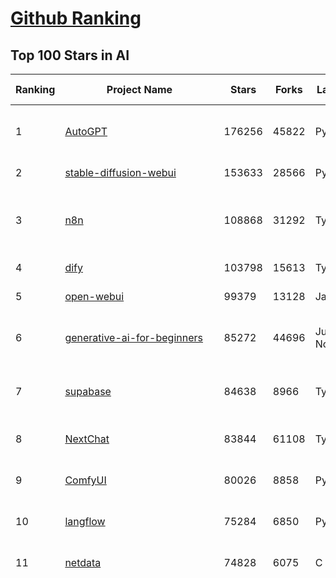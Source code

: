 [Github Ranking](../README.md)
==========

## Top 100 Stars in AI

| Ranking | Project Name | Stars | Forks | Language | Open Issues | Description | Last Commit |
| ------- | ------------ | ----- | ----- | -------- | ----------- | ----------- | ----------- |
| 1 | [AutoGPT](https://github.com/Significant-Gravitas/AutoGPT) | 176256 | 45822 | Python | 142 | AutoGPT is the vision of accessible AI for everyone, to use and to build on. Our mission is to provide the tools, so that you can focus on what matters. | 2025-06-18T23:24:39Z |
| 2 | [stable-diffusion-webui](https://github.com/AUTOMATIC1111/stable-diffusion-webui) | 153633 | 28566 | Python | 2346 | Stable Diffusion web UI | 2025-05-03T06:17:03Z |
| 3 | [n8n](https://github.com/n8n-io/n8n) | 108868 | 31292 | TypeScript | 601 | Fair-code workflow automation platform with native AI capabilities. Combine visual building with custom code, self-host or cloud, 400+ integrations. | 2025-06-18T21:39:57Z |
| 4 | [dify](https://github.com/langgenius/dify) | 103798 | 15613 | TypeScript | 662 | Production-ready platform for agentic workflow development. | 2025-06-19T03:53:29Z |
| 5 | [open-webui](https://github.com/open-webui/open-webui) | 99379 | 13128 | JavaScript | 153 | User-friendly AI Interface (Supports Ollama, OpenAI API, ...) | 2025-06-18T12:57:27Z |
| 6 | [generative-ai-for-beginners](https://github.com/microsoft/generative-ai-for-beginners) | 85272 | 44696 | Jupyter Notebook | 6 | 21 Lessons, Get Started Building with Generative AI  🔗 https://microsoft.github.io/generative-ai-for-beginners/ | 2025-06-16T03:31:07Z |
| 7 | [supabase](https://github.com/supabase/supabase) | 84638 | 8966 | TypeScript | 271 | The Postgres development platform. Supabase gives you a dedicated Postgres database to build your web, mobile, and AI applications. | 2025-06-19T03:47:01Z |
| 8 | [NextChat](https://github.com/ChatGPTNextWeb/NextChat) | 83844 | 61108 | TypeScript | 636 | ✨ Light and Fast AI Assistant. Support: Web \| iOS \| MacOS \| Android \|  Linux \| Windows | 2025-06-16T11:22:39Z |
| 9 | [ComfyUI](https://github.com/comfyanonymous/ComfyUI) | 80026 | 8858 | Python | 2339 | The most powerful and modular diffusion model GUI, api and backend with a graph/nodes interface. | 2025-06-18T19:12:29Z |
| 10 | [langflow](https://github.com/langflow-ai/langflow) | 75284 | 6850 | Python | 419 | Langflow is a powerful tool for building and deploying AI-powered agents and workflows. | 2025-06-19T01:27:47Z |
| 11 | [netdata](https://github.com/netdata/netdata) | 74828 | 6075 | C | 163 | The fastest path to AI-powered full stack observability, even for lean teams. | 2025-06-19T02:22:21Z |
| 12 | [funNLP](https://github.com/fighting41love/funNLP) | 74186 | 14880 | Python | 33 | 中英文敏感词、语言检测、中外手机/电话归属地/运营商查询、名字推断性别、手机号抽取、身份证抽取、邮箱抽取、中日文人名库、中文缩写库、拆字词典、词汇情感值、停用词、反动词表、暴恐词表、繁简体转换、英文模拟中文发音、汪峰歌词生成器、职业名称词库、同义词库、反义词库、否定词库、汽车品牌词库、汽车零件词库、连续英文切割、各种中文词向量、公司名字大全、古诗词库、IT词库、财经词库、成语词库、地名词库、历史名人词库、诗词词库、医学词库、饮食词库、法律词库、汽车词库、动物词库、中文聊天语料、中文谣言数据、百度中文问答数据集、句子相似度匹配算法集合、bert资源、文本生成&摘要相关工具、cocoNLP信息抽取工具、国内电话号码正则匹配、清华大学XLORE:中英文跨语言百科知识图谱、清华大学人工智能技术系列报告、自然语言生成、NLU太难了系列、自动对联数据及机器人、用户名黑名单列表、罪名法务名词及分类模型、微信公众号语料、cs224n深度学习自然语言处理课程、中文手写汉字识别、中文自然语言处理 语料/数据集、变量命名神器、分词语料库+代码、任务型对话英文数据集、ASR 语音数据集 + 基于深度学习的中文语音识别系统、笑声检测器、Microsoft多语言数字/单位/如日期时间识别包、中华新华字典数据库及api(包括常用歇后语、成语、词语和汉字)、文档图谱自动生成、SpaCy 中文模型、Common Voice语音识别数据集新版、神经网络关系抽取、基于bert的命名实体识别、关键词(Keyphrase)抽取包pke、基于医疗领域知识图谱的问答系统、基于依存句法与语义角色标注的事件三元组抽取、依存句法分析4万句高质量标注数据、cnocr：用来做中文OCR的Python3包、中文人物关系知识图谱项目、中文nlp竞赛项目及代码汇总、中文字符数据、speech-aligner: 从“人声语音”及其“语言文本”产生音素级别时间对齐标注的工具、AmpliGraph: 知识图谱表示学习(Python)库：知识图谱概念链接预测、Scattertext 文本可视化(python)、语言/知识表示工具：BERT & ERNIE、中文对比英文自然语言处理NLP的区别综述、Synonyms中文近义词工具包、HarvestText领域自适应文本挖掘工具（新词发现-情感分析-实体链接等）、word2word：(Python)方便易用的多语言词-词对集：62种语言/3,564个多语言对、语音识别语料生成工具：从具有音频/字幕的在线视频创建自动语音识别(ASR)语料库、构建医疗实体识别的模型（包含词典和语料标注）、单文档非监督的关键词抽取、Kashgari中使用gpt-2语言模型、开源的金融投资数据提取工具、文本自动摘要库TextTeaser: 仅支持英文、人民日报语料处理工具集、一些关于自然语言的基本模型、基于14W歌曲知识库的问答尝试--功能包括歌词接龙and已知歌词找歌曲以及歌曲歌手歌词三角关系的问答、基于Siamese bilstm模型的相似句子判定模型并提供训练数据集和测试数据集、用Transformer编解码模型实现的根据Hacker News文章标题自动生成评论、用BERT进行序列标记和文本分类的模板代码、LitBank：NLP数据集——支持自然语言处理和计算人文学科任务的100部带标记英文小说语料、百度开源的基准信息抽取系统、虚假新闻数据集、Facebook: LAMA语言模型分析，提供Transformer-XL/BERT/ELMo/GPT预训练语言模型的统一访问接口、CommonsenseQA：面向常识的英文QA挑战、中文知识图谱资料、数据及工具、各大公司内部里大牛分享的技术文档 PDF 或者 PPT、自然语言生成SQL语句（英文）、中文NLP数据增强（EDA）工具、英文NLP数据增强工具 、基于医药知识图谱的智能问答系统、京东商品知识图谱、基于mongodb存储的军事领域知识图谱问答项目、基于远监督的中文关系抽取、语音情感分析、中文ULMFiT-情感分析-文本分类-语料及模型、一个拍照做题程序、世界各国大规模人名库、一个利用有趣中文语料库 qingyun 训练出来的中文聊天机器人、中文聊天机器人seqGAN、省市区镇行政区划数据带拼音标注、教育行业新闻语料库包含自动文摘功能、开放了对话机器人-知识图谱-语义理解-自然语言处理工具及数据、中文知识图谱：基于百度百科中文页面-抽取三元组信息-构建中文知识图谱、masr: 中文语音识别-提供预训练模型-高识别率、Python音频数据增广库、中文全词覆盖BERT及两份阅读理解数据、ConvLab：开源多域端到端对话系统平台、中文自然语言处理数据集、基于最新版本rasa搭建的对话系统、基于TensorFlow和BERT的管道式实体及关系抽取、一个小型的证券知识图谱/知识库、复盘所有NLP比赛的TOP方案、OpenCLaP：多领域开源中文预训练语言模型仓库、UER：基于不同语料+编码器+目标任务的中文预训练模型仓库、中文自然语言处理向量合集、基于金融-司法领域(兼有闲聊性质)的聊天机器人、g2pC：基于上下文的汉语读音自动标记模块、Zincbase 知识图谱构建工具包、诗歌质量评价/细粒度情感诗歌语料库、快速转化「中文数字」和「阿拉伯数字」、百度知道问答语料库、基于知识图谱的问答系统、jieba_fast 加速版的jieba、正则表达式教程、中文阅读理解数据集、基于BERT等最新语言模型的抽取式摘要提取、Python利用深度学习进行文本摘要的综合指南、知识图谱深度学习相关资料整理、维基大规模平行文本语料、StanfordNLP 0.2.0：纯Python版自然语言处理包、NeuralNLP-NeuralClassifier：腾讯开源深度学习文本分类工具、端到端的封闭域对话系统、中文命名实体识别：NeuroNER vs. BertNER、新闻事件线索抽取、2019年百度的三元组抽取比赛：“科学空间队”源码、基于依存句法的开放域文本知识三元组抽取和知识库构建、中文的GPT2训练代码、ML-NLP - 机器学习(Machine Learning)NLP面试中常考到的知识点和代码实现、nlp4han:中文自然语言处理工具集(断句/分词/词性标注/组块/句法分析/语义分析/NER/N元语法/HMM/代词消解/情感分析/拼写检查、XLM：Facebook的跨语言预训练语言模型、用基于BERT的微调和特征提取方法来进行知识图谱百度百科人物词条属性抽取、中文自然语言处理相关的开放任务-数据集-当前最佳结果、CoupletAI - 基于CNN+Bi-LSTM+Attention 的自动对对联系统、抽象知识图谱、MiningZhiDaoQACorpus - 580万百度知道问答数据挖掘项目、brat rapid annotation tool: 序列标注工具、大规模中文知识图谱数据：1.4亿实体、数据增强在机器翻译及其他nlp任务中的应用及效果、allennlp阅读理解:支持多种数据和模型、PDF表格数据提取工具 、 Graphbrain：AI开源软件库和科研工具，目的是促进自动意义提取和文本理解以及知识的探索和推断、简历自动筛选系统、基于命名实体识别的简历自动摘要、中文语言理解测评基准，包括代表性的数据集&基准模型&语料库&排行榜、树洞 OCR 文字识别 、从包含表格的扫描图片中识别表格和文字、语声迁移、Python口语自然语言处理工具集(英文)、 similarity：相似度计算工具包，java编写、海量中文预训练ALBERT模型 、Transformers 2.0 、基于大规模音频数据集Audioset的音频增强 、Poplar：网页版自然语言标注工具、图片文字去除，可用于漫画翻译 、186种语言的数字叫法库、Amazon发布基于知识的人-人开放领域对话数据集 、中文文本纠错模块代码、繁简体转换 、 Python实现的多种文本可读性评价指标、类似于人名/地名/组织机构名的命名体识别数据集 、东南大学《知识图谱》研究生课程(资料)、. 英文拼写检查库 、 wwsearch是企业微信后台自研的全文检索引擎、CHAMELEON：深度学习新闻推荐系统元架构 、 8篇论文梳理BERT相关模型进展与反思、DocSearch：免费文档搜索引擎、 LIDA：轻量交互式对话标注工具 、aili - the fastest in-memory index in the East 东半球最快并发索引 、知识图谱车音工作项目、自然语言生成资源大全 、中日韩分词库mecab的Python接口库、中文文本摘要/关键词提取、汉字字符特征提取器 (featurizer)，提取汉字的特征（发音特征、字形特征）用做深度学习的特征、中文生成任务基准测评 、中文缩写数据集、中文任务基准测评 - 代表性的数据集-基准(预训练)模型-语料库-baseline-工具包-排行榜、PySS3：面向可解释AI的SS3文本分类器机器可视化工具 、中文NLP数据集列表、COPE - 格律诗编辑程序、doccano：基于网页的开源协同多语言文本标注工具 、PreNLP：自然语言预处理库、简单的简历解析器，用来从简历中提取关键信息、用于中文闲聊的GPT2模型：GPT2-chitchat、基于检索聊天机器人多轮响应选择相关资源列表(Leaderboards、Datasets、Papers)、(Colab)抽象文本摘要实现集锦(教程 、词语拼音数据、高效模糊搜索工具、NLP数据增广资源集、微软对话机器人框架 、 GitHub Typo Corpus：大规模GitHub多语言拼写错误/语法错误数据集、TextCluster：短文本聚类预处理模块 Short text cluster、面向语音识别的中文文本规范化、BLINK：最先进的实体链接库、BertPunc：基于BERT的最先进标点修复模型、Tokenizer：快速、可定制的文本词条化库、中文语言理解测评基准，包括代表性的数据集、基准(预训练)模型、语料库、排行榜、spaCy 医学文本挖掘与信息提取 、 NLP任务示例项目代码集、 python拼写检查库、chatbot-list - 行业内关于智能客服、聊天机器人的应用和架构、算法分享和介绍、语音质量评价指标(MOSNet, BSSEval, STOI, PESQ, SRMR)、 用138GB语料训练的法文RoBERTa预训练语言模型 、BERT-NER-Pytorch：三种不同模式的BERT中文NER实验、无道词典 - 有道词典的命令行版本，支持英汉互查和在线查询、2019年NLP亮点回顾、 Chinese medical dialogue data 中文医疗对话数据集 、最好的汉字数字(中文数字)-阿拉伯数字转换工具、 基于百科知识库的中文词语多词义/义项获取与特定句子词语语义消歧、awesome-nlp-sentiment-analysis - 情感分析、情绪原因识别、评价对象和评价词抽取、LineFlow：面向所有深度学习框架的NLP数据高效加载器、中文医学NLP公开资源整理 、MedQuAD：(英文)医学问答数据集、将自然语言数字串解析转换为整数和浮点数、Transfer Learning in Natural Language Processing (NLP) 、面向语音识别的中文/英文发音辞典、Tokenizers：注重性能与多功能性的最先进分词器、CLUENER 细粒度命名实体识别 Fine Grained Named Entity Recognition、 基于BERT的中文命名实体识别、中文谣言数据库、NLP数据集/基准任务大列表、nlp相关的一些论文及代码, 包括主题模型、词向量(Word Embedding)、命名实体识别(NER)、文本分类(Text Classificatin)、文本生成(Text Generation)、文本相似性(Text Similarity)计算等，涉及到各种与nlp相关的算法，基于keras和tensorflow 、Python文本挖掘/NLP实战示例、 Blackstone：面向非结构化法律文本的spaCy pipeline和NLP模型通过同义词替换实现文本“变脸” 、中文 预训练 ELECTREA 模型: 基于对抗学习 pretrain Chinese Model 、albert-chinese-ner - 用预训练语言模型ALBERT做中文NER 、基于GPT2的特定主题文本生成/文本增广、开源预训练语言模型合集、多语言句向量包、编码、标记和实现：一种可控高效的文本生成方法、 英文脏话大列表 、attnvis：GPT2、BERT等transformer语言模型注意力交互可视化、CoVoST：Facebook发布的多语种语音-文本翻译语料库，包括11种语言(法语、德语、荷兰语、俄语、西班牙语、意大利语、土耳其语、波斯语、瑞典语、蒙古语和中文)的语音、文字转录及英文译文、Jiagu自然语言处理工具 - 以BiLSTM等模型为基础，提供知识图谱关系抽取 中文分词 词性标注 命名实体识别 情感分析 新词发现 关键词 文本摘要 文本聚类等功能、用unet实现对文档表格的自动检测，表格重建、NLP事件提取文献资源列表 、 金融领域自然语言处理研究资源大列表、CLUEDatasetSearch - 中英文NLP数据集：搜索所有中文NLP数据集，附常用英文NLP数据集 、medical_NER - 中文医学知识图谱命名实体识别 、(哈佛)讲因果推理的免费书、知识图谱相关学习资料/数据集/工具资源大列表、Forte：灵活强大的自然语言处理pipeline工具集 、Python字符串相似性算法库、PyLaia：面向手写文档分析的深度学习工具包、TextFooler：针对文本分类/推理的对抗文本生成模块、Haystack：灵活、强大的可扩展问答(QA)框架、中文关键短语抽取工具 | 2024-05-10T07:38:24Z |
| 13 | [Deep-Live-Cam](https://github.com/hacksider/Deep-Live-Cam) | 71117 | 10153 | Python | 92 | real time face swap and one-click video deepfake with only a single image | 2025-06-17T13:12:37Z |
| 14 | [AppFlowy](https://github.com/AppFlowy-IO/AppFlowy) | 63946 | 4359 | Dart | 947 | Bring projects, wikis, and teams together with AI. AppFlowy is the AI collaborative workspace where you achieve more without losing control of your data. The leading open source Notion alternative. | 2025-06-17T05:39:19Z |
| 15 | [browser-use](https://github.com/browser-use/browser-use) | 63490 | 7195 | Python | 431 | 🌐 Make websites accessible for AI agents. Automate tasks online with ease. | 2025-06-18T21:58:15Z |
| 16 | [lobe-chat](https://github.com/lobehub/lobe-chat) | 62603 | 13019 | TypeScript | 778 | 🤯 Lobe Chat - an open-source, modern design AI chat framework. Supports multiple AI providers (OpenAI / Claude 4 / Gemini / DeepSeek / Ollama / Qwen), Knowledge Base (file upload / knowledge management / RAG ), Multi-Modal (Plugins / Artifacts / MCP) and thinking. One-click FREE deployment of your private ChatGPT/ Claude / DeepSeek application. | 2025-06-19T03:28:59Z |
| 17 | [system-prompts-and-models-of-ai-tools](https://github.com/x1xhlol/system-prompts-and-models-of-ai-tools) | 58540 | 17713 | None | 19 | FULL v0, Cursor, Manus, Same.dev, Lovable, Devin, Replit Agent, Windsurf Agent, VSCode Agent, Dia Browser & Trae AI (And other Open Sourced) System Prompts, Tools & AI Models. | 2025-06-18T05:23:36Z |
| 18 | [ragflow](https://github.com/infiniflow/ragflow) | 56859 | 5581 | Python | 2248 | RAGFlow is an open-source RAG (Retrieval-Augmented Generation) engine based on deep document understanding. | 2025-06-19T03:12:53Z |
| 19 | [MetaGPT](https://github.com/FoundationAgents/MetaGPT) | 56507 | 6777 | Python | 26 | 🌟 The Multi-Agent Framework: First AI Software Company, Towards Natural Language Programming | 2025-06-13T14:15:25Z |
| 20 | [awesome-mcp-servers](https://github.com/punkpeye/awesome-mcp-servers) | 55747 | 4237 | None | 25 | A collection of MCP servers. | 2025-06-19T03:53:19Z |
| 21 | [gpt-engineer](https://github.com/AntonOsika/gpt-engineer) | 54340 | 7170 | Python | 24 | CLI platform to experiment with codegen. Precursor to: https://lovable.dev | 2025-05-14T10:15:10Z |
| 22 | [ChatGPT](https://github.com/lencx/ChatGPT) | 53848 | 6123 | Rust | 807 | 🔮 ChatGPT Desktop Application (Mac, Windows and Linux) | 2024-08-29T17:58:11Z |
| 23 | [LLaMA-Factory](https://github.com/hiyouga/LLaMA-Factory) | 52549 | 6420 | Python | 487 | Unified Efficient Fine-Tuning of 100+ LLMs & VLMs (ACL 2024) | 2025-06-18T08:51:23Z |
| 24 | [meilisearch](https://github.com/meilisearch/meilisearch) | 51925 | 2078 | Rust | 195 | A lightning-fast search engine API bringing AI-powered hybrid search to your sites and applications. | 2025-06-18T10:18:51Z |
| 25 | [LLMs-from-scratch](https://github.com/rasbt/LLMs-from-scratch) | 51357 | 7485 | Jupyter Notebook | 7 | Implement a ChatGPT-like LLM in PyTorch from scratch, step by step | 2025-06-17T18:09:53Z |
| 26 | [autogen](https://github.com/microsoft/autogen) | 46159 | 7004 | Python | 387 | A programming framework for agentic AI 🤖 PyPi: autogen-agentchat Discord: https://aka.ms/autogen-discord Office Hour: https://aka.ms/autogen-officehour | 2025-06-19T03:50:02Z |
| 27 | [crawl4ai](https://github.com/unclecode/crawl4ai) | 45865 | 4364 | Python | 154 | 🚀🤖 Crawl4AI: Open-source LLM Friendly Web Crawler & Scraper. Don't be shy, join here: https://discord.gg/jP8KfhDhyN | 2025-06-18T17:05:57Z |
| 28 | [anything-llm](https://github.com/Mintplex-Labs/anything-llm) | 45457 | 4527 | JavaScript | 262 | The all-in-one Desktop & Docker AI application with built-in RAG, AI agents, No-code agent builder, MCP compatibility,  and more. | 2025-06-18T21:30:35Z |
| 29 | [awesome-llm-apps](https://github.com/Shubhamsaboo/awesome-llm-apps) | 44245 | 4975 | Python | 3 | Collection of awesome LLM apps with AI Agents and RAG using OpenAI, Anthropic, Gemini and opensource models. | 2025-06-18T16:00:02Z |
| 30 | [JeecgBoot](https://github.com/jeecgboot/JeecgBoot) | 43048 | 15394 | Java | 38 | 🔥集成完善AIGC应用的低代码平台，旨在帮助企业快速实现低代码开发和构建、部署个性化的 AI 应用。 前后端分离 SpringBoot，SpringCloud，Ant Design&Vue3，Mybatis，Shiro！强大的代码生成器让前后端代码一键生成，无需写任何代码! 成套AI大模型功能: AI模型管理、AI应用、知识库、AI流程编排、AI对话助手等； | 2025-06-13T07:56:40Z |
| 31 | [OpenBB](https://github.com/OpenBB-finance/OpenBB) | 42033 | 3783 | Python | 42 | Investment Research for Everyone, Everywhere. | 2025-06-15T05:50:42Z |
| 32 | [ClickHouse](https://github.com/ClickHouse/ClickHouse) | 41256 | 7396 | C++ | 4130 | ClickHouse® is a real-time analytics database management system | 2025-06-19T02:38:15Z |
| 33 | [kong](https://github.com/Kong/kong) | 41079 | 4941 | Lua | 68 | 🦍 The Cloud-Native API Gateway and AI Gateway. | 2025-06-19T02:51:32Z |
| 34 | [ailearning](https://github.com/apachecn/ailearning) | 41013 | 11568 | Python | 2 | AiLearning：数据分析+机器学习实战+线性代数+PyTorch+NLTK+TF2 | 2024-11-12T16:21:55Z |
| 35 | [ColossalAI](https://github.com/hpcaitech/ColossalAI) | 40975 | 4522 | Python | 428 | Making large AI models cheaper, faster and more accessible | 2025-06-19T01:38:17Z |
| 36 | [airflow](https://github.com/apache/airflow) | 40612 | 15175 | Python | 1155 | Apache Airflow - A platform to programmatically author, schedule, and monitor workflows | 2025-06-19T03:00:30Z |
| 37 | [Flowise](https://github.com/FlowiseAI/Flowise) | 40286 | 20666 | TypeScript | 530 | Build AI Agents, Visually | 2025-06-18T11:08:41Z |
| 38 | [firecrawl](https://github.com/mendableai/firecrawl) | 40204 | 3754 | TypeScript | 181 | 🔥 Turn entire websites into LLM-ready markdown or structured data. Scrape, crawl and extract with a single API. | 2025-06-18T20:45:08Z |
| 39 | [GitHubDaily](https://github.com/GitHubDaily/GitHubDaily) | 38521 | 4023 | None | 367 | 坚持分享 GitHub 上高质量、有趣实用的开源技术教程、开发者工具、编程网站、技术资讯。A list cool, interesting projects of GitHub. | 2025-03-20T08:54:47Z |
| 40 | [AI-For-Beginners](https://github.com/microsoft/AI-For-Beginners) | 38039 | 7133 | Jupyter Notebook | 24 | 12 Weeks, 24 Lessons, AI for All! | 2025-06-17T08:21:39Z |
| 41 | [quivr](https://github.com/QuivrHQ/quivr) | 38020 | 3646 | Python | 1 | Opiniated RAG for integrating GenAI in your apps 🧠   Focus on your product rather than the RAG. Easy integration in existing products with customisation!  Any LLM: GPT4, Groq, Llama. Any Vectorstore: PGVector, Faiss. Any Files. Anyway you want.  | 2025-06-17T12:55:47Z |
| 42 | [chatgpt-on-wechat](https://github.com/zhayujie/chatgpt-on-wechat) | 37756 | 9295 | Python | 292 | 基于大模型搭建的聊天机器人，同时支持 微信公众号、企业微信应用、飞书、钉钉 等接入，可选择ChatGPT/Claude/DeepSeek/文心一言/讯飞星火/通义千问/ Gemini/GLM-4/Kimi/LinkAI，能处理文本、语音和图片，访问操作系统和互联网，支持基于自有知识库进行定制企业智能客服。 | 2025-06-15T09:44:55Z |
| 43 | [photoprism](https://github.com/photoprism/photoprism) | 37673 | 2091 | Go | 425 | AI-Powered Photos App for the Decentralized Web 🌈💎✨ | 2025-06-17T18:20:54Z |
| 44 | [ray](https://github.com/ray-project/ray) | 37597 | 6462 | Python | 3813 | Ray is an AI compute engine. Ray consists of a core distributed runtime and a set of AI Libraries for accelerating ML workloads. | 2025-06-19T03:46:56Z |
| 45 | [upscayl](https://github.com/upscayl/upscayl) | 37476 | 1725 | TypeScript | 60 | 🆙 Upscayl - #1 Free and Open Source AI Image Upscaler for Linux, MacOS and Windows. | 2025-06-19T01:49:10Z |
| 46 | [Open-Assistant](https://github.com/LAION-AI/Open-Assistant) | 37381 | 3270 | Python | 228 | OpenAssistant is a chat-based assistant that understands tasks, can interact with third-party systems, and retrieve information dynamically to do so. | 2024-08-17T01:55:35Z |
| 47 | [MoneyPrinterTurbo](https://github.com/harry0703/MoneyPrinterTurbo) | 36836 | 5260 | Python | 161 | 利用AI大模型，一键生成高清短视频 Generate short videos with one click using AI LLM. | 2025-06-11T06:34:54Z |
| 48 | [ai-hedge-fund](https://github.com/virattt/ai-hedge-fund) | 36782 | 6373 | Python | 14 | An AI Hedge Fund Team | 2025-06-18T18:04:27Z |
| 49 | [MockingBird](https://github.com/babysor/MockingBird) | 36346 | 5254 | Python | 476 | 🚀AI拟声: 5秒内克隆您的声音并生成任意语音内容 Clone a voice in 5 seconds to generate arbitrary speech in real-time | 2024-11-15T05:00:29Z |
| 50 | [google-research](https://github.com/google-research/google-research) | 35801 | 8113 | Jupyter Notebook | 1050 | Google Research | 2025-06-18T20:05:18Z |
| 51 | [chatbox](https://github.com/chatboxai/chatbox) | 35346 | 3378 | TypeScript | 717 | User-friendly Desktop Client App for AI Models/LLMs (GPT, Claude, Gemini, Ollama...) | 2025-06-17T08:08:07Z |
| 52 | [mem0](https://github.com/mem0ai/mem0) | 34808 | 3478 | Python | 338 | Memory for AI Agents; Announcing OpenMemory MCP - local and secure memory management. | 2025-06-18T23:06:47Z |
| 53 | [aider](https://github.com/Aider-AI/aider) | 34508 | 3158 | Python | 887 | aider is AI pair programming in your terminal | 2025-06-17T10:31:09Z |
| 54 | [AgentGPT](https://github.com/reworkd/AgentGPT) | 34360 | 9439 | TypeScript | 129 | 🤖 Assemble, configure, and deploy autonomous AI Agents in your browser. | 2025-04-29T01:19:32Z |
| 55 | [gold-miner](https://github.com/xitu/gold-miner) | 34151 | 5043 | None | 8 | 🥇掘金翻译计划，可能是世界最大最好的英译中技术社区，最懂读者和译者的翻译平台： | 2024-04-17T09:44:37Z |
| 56 | [LocalAI](https://github.com/mudler/LocalAI) | 33273 | 2555 | Go | 456 | :robot: The free, Open Source alternative to OpenAI, Claude and others. Self-hosted and local-first. Drop-in replacement for OpenAI,  running on consumer-grade hardware. No GPU required. Runs gguf, transformers, diffusers and many more models architectures. Features: Generate Text, Audio, Video, Images, Voice Cloning, Distributed, P2P inference | 2025-06-18T21:49:46Z |
| 57 | [crewAI](https://github.com/crewAIInc/crewAI) | 33095 | 4445 | Python | 53 | Framework for orchestrating role-playing, autonomous AI agents. By fostering collaborative intelligence, CrewAI empowers agents to work together seamlessly, tackling complex tasks. | 2025-06-18T14:21:18Z |
| 58 | [gpt-pilot](https://github.com/Pythagora-io/gpt-pilot) | 32822 | 3346 | Python | 235 | The first real AI developer | 2025-03-04T06:26:32Z |
| 59 | [mindsdb](https://github.com/mindsdb/mindsdb) | 32337 | 5322 | Python | 120 | AI's query engine - Platform for building AI that can answer questions over large scale federated data. - The only MCP Server you'll ever need | 2025-06-18T19:10:30Z |
| 60 | [docling](https://github.com/docling-project/docling) | 32256 | 2072 | Python | 385 | Get your documents ready for gen AI | 2025-06-18T14:56:55Z |
| 61 | [spaCy](https://github.com/explosion/spaCy) | 31792 | 4518 | Python | 156 | 💫 Industrial-strength Natural Language Processing (NLP) in Python | 2025-05-28T15:28:05Z |
| 62 | [ruoyi-vue-pro](https://github.com/YunaiV/ruoyi-vue-pro) | 31632 | 6814 | Java | 19 | 🔥 官方推荐 🔥 RuoYi-Vue 全新 Pro 版本，优化重构所有功能。基于 Spring Boot + MyBatis Plus + Vue & Element 实现的后台管理系统 + 微信小程序，支持 RBAC 动态权限、数据权限、SaaS 多租户、Flowable 工作流、三方登录、支付、短信、商城、CRM、ERP、AI 大模型等功能。你的 ⭐️ Star ⭐️，是作者生发的动力！ | 2025-06-18T08:04:08Z |
| 63 | [nacos](https://github.com/alibaba/nacos) | 31622 | 13057 | Java | 265 | an easy-to-use dynamic service discovery, configuration and service management platform for building AI cloud native applications. | 2025-06-16T11:17:14Z |
| 64 | [chatbot-ui](https://github.com/mckaywrigley/chatbot-ui) | 31575 | 9022 | TypeScript | 171 | AI chat for any model. | 2024-08-03T00:38:07Z |
| 65 | [fabric](https://github.com/danielmiessler/fabric) | 31564 | 3277 | JavaScript | 198 | Fabric is an open-source framework for augmenting humans using AI. It provides a modular system for solving specific problems using a crowdsourced set of AI prompts that can be used anywhere. | 2025-06-18T07:40:12Z |
| 66 | [fairseq](https://github.com/facebookresearch/fairseq) | 31548 | 6541 | Python | 1182 | Facebook AI Research Sequence-to-Sequence Toolkit written in Python. | 2025-06-10T21:41:39Z |
| 67 | [tabby](https://github.com/TabbyML/tabby) | 31459 | 1503 | Rust | 192 | Self-hosted AI coding assistant | 2025-06-11T11:40:51Z |
| 68 | [netron](https://github.com/lutzroeder/netron) | 30480 | 2921 | JavaScript | 20 | Visualizer for neural network, deep learning and machine learning models | 2025-06-19T03:08:10Z |
| 69 | [cursor-free-vip](https://github.com/yeongpin/cursor-free-vip) | 30421 | 3832 | Python | 474 | [Support 0.49.x]（Reset Cursor AI MachineID & Bypass Higher Token Limit） Cursor Ai ，自动重置机器ID ， 免费升级使用Pro功能: You've reached your trial request limit. / Too many free trial accounts used on this machine. Please upgrade to pro. We have this limit in place to prevent abuse. Please let us know if you believe this is a mistake. | 2025-06-18T02:18:31Z |
| 70 | [cursor](https://github.com/cursor/cursor) | 30385 | 1933 | None | 1817 | The AI Code Editor | 2024-10-13T19:23:26Z |
| 71 | [khoj](https://github.com/khoj-ai/khoj) | 30356 | 1719 | Python | 75 | Your AI second brain. Self-hostable. Get answers from the web or your docs. Build custom agents, schedule automations, do deep research. Turn any online or local LLM into your personal, autonomous AI (gpt, claude, gemini, llama, qwen, mistral). Get started - free. | 2025-06-18T01:28:48Z |
| 72 | [AI-Expert-Roadmap](https://github.com/AMAI-GmbH/AI-Expert-Roadmap) | 29965 | 2530 | JavaScript | 19 | Roadmap to becoming an Artificial Intelligence Expert in 2022 | 2023-12-31T02:20:16Z |
| 73 | [roop](https://github.com/s0md3v/roop) | 29939 | 6793 | Python | 0 | one-click face swap | 2024-08-19T12:57:17Z |
| 74 | [pytorch-lightning](https://github.com/Lightning-AI/pytorch-lightning) | 29642 | 3518 | Python | 948 | Pretrain, finetune ANY AI model of ANY size on multiple GPUs, TPUs with zero code changes. | 2025-06-18T23:05:03Z |
| 75 | [Mr.-Ranedeer-AI-Tutor](https://github.com/JushBJJ/Mr.-Ranedeer-AI-Tutor) | 29567 | 3382 | None | 13 | A GPT-4 AI Tutor Prompt for customizable personalized learning experiences. | 2025-06-14T06:58:48Z |
| 76 | [exo](https://github.com/exo-explore/exo) | 28509 | 1803 | Python | 350 | Run your own AI cluster at home with everyday devices 📱💻 🖥️⌚ | 2025-03-21T22:23:32Z |
| 77 | [agno](https://github.com/agno-agi/agno) | 28464 | 3623 | Python | 67 | Full-stack framework for building Multi-Agent Systems with memory, knowledge and reasoning. | 2025-06-18T19:37:52Z |
| 78 | [Jobs_Applier_AI_Agent_AIHawk](https://github.com/feder-cr/Jobs_Applier_AI_Agent_AIHawk) | 28324 | 4270 | Python | 11 | AIHawk aims to easy job hunt process by automating the job application process. Utilizing artificial intelligence, it enables users to apply for multiple jobs in a tailored way. | 2025-05-28T13:24:12Z |
| 79 | [ai-agents-for-beginners](https://github.com/microsoft/ai-agents-for-beginners) | 27349 | 7395 | Jupyter Notebook | 7 | 11 Lessons to Get Started Building AI Agents | 2025-06-17T09:01:08Z |
| 80 | [so-vits-svc](https://github.com/svc-develop-team/so-vits-svc) | 27263 | 5010 | Python | 21 | SoftVC VITS Singing Voice Conversion | 2023-11-11T13:11:31Z |
| 81 | [continue](https://github.com/continuedev/continue) | 27183 | 2986 | TypeScript | 886 | ⏩ Create, share, and use custom AI code assistants with our open-source IDE extensions and hub of models, rules, prompts, docs, and other building blocks | 2025-06-19T03:09:48Z |
| 82 | [LibreChat](https://github.com/danny-avila/LibreChat) | 26930 | 4761 | TypeScript | 164 | Enhanced ChatGPT Clone: Features Agents, DeepSeek, Anthropic, AWS, OpenAI, Assistants API, Azure, Groq, o1, GPT-4o, Mistral, OpenRouter, Vertex AI, Gemini, Artifacts, AI model switching, message search, Code Interpreter, langchain, DALL-E-3, OpenAPI Actions, Functions, Secure Multi-User Auth, Presets, open-source for self-hosting. Active project. | 2025-06-19T01:51:41Z |
| 83 | [Folo](https://github.com/RSSNext/Folo) | 26687 | 1160 | TypeScript | 181 | 🧡 Follow everything in one place | 2025-06-18T20:26:35Z |
| 84 | [nx](https://github.com/nrwl/nx) | 26056 | 2538 | TypeScript | 632 | An AI-first build platform that connects everything from your editor to CI. Helping you deliver fast, without breaking things. | 2025-06-19T03:20:37Z |
| 85 | [generative-models](https://github.com/Stability-AI/generative-models) | 26033 | 2893 | Python | 267 | Generative Models by Stability AI | 2025-05-20T14:53:33Z |
| 86 | [llm-app](https://github.com/pathwaycom/llm-app) | 25642 | 639 | Jupyter Notebook | 5 | Ready-to-run cloud templates for RAG, AI pipelines, and enterprise search with live data. 🐳Docker-friendly.⚡Always in sync with Sharepoint, Google Drive, S3, Kafka, PostgreSQL, real-time data APIs, and more. | 2025-05-16T07:58:43Z |
| 87 | [composio](https://github.com/ComposioHQ/composio) | 25513 | 4422 | Python | 42 | Composio equips your AI agents & LLMs with 100+ high-quality integrations via function calling | 2025-06-18T22:59:19Z |
| 88 | [qlib](https://github.com/microsoft/qlib) | 25459 | 3907 | Python | 239 | Qlib is an AI-oriented Quant investment platform that aims to use AI tech to empower Quant Research, from exploring ideas to implementing productions. Qlib supports diverse ML modeling paradigms, including supervised learning, market dynamics modeling, and RL, and is now equipped with https://github.com/microsoft/RD-Agent to automate R&D process. | 2025-05-29T07:18:13Z |
| 89 | [InvokeAI](https://github.com/invoke-ai/InvokeAI) | 25325 | 2588 | TypeScript | 726 | Invoke is a leading creative engine for Stable Diffusion models, empowering professionals, artists, and enthusiasts to generate and create visual media using the latest AI-driven technologies. The solution offers an industry leading WebUI, and serves as the foundation for multiple commercial products. | 2025-06-19T02:44:04Z |
| 90 | [Genesis](https://github.com/Genesis-Embodied-AI/Genesis) | 25296 | 2274 | Python | 103 | A generative world for general-purpose robotics & embodied AI learning. | 2025-06-18T15:34:05Z |
| 91 | [semantic-kernel](https://github.com/microsoft/semantic-kernel) | 25081 | 3969 | C# | 436 | Integrate cutting-edge LLM technology quickly and easily into your apps | 2025-06-18T23:10:49Z |
| 92 | [FastGPT](https://github.com/labring/FastGPT) | 24790 | 6385 | TypeScript | 546 | FastGPT is a knowledge-based platform built on the LLMs, offers a comprehensive suite of out-of-the-box capabilities such as data processing, RAG retrieval, and visual AI workflow orchestration, letting you easily develop and deploy complex question-answering systems without the need for extensive setup or configuration. | 2025-06-19T02:36:03Z |
| 93 | [PDFMathTranslate](https://github.com/Byaidu/PDFMathTranslate) | 24770 | 2138 | Python | 110 | PDF scientific paper translation with preserved formats - 基于 AI 完整保留排版的 PDF 文档全文双语翻译，支持 Google/DeepL/Ollama/OpenAI 等服务，提供 CLI/GUI/MCP/Docker/Zotero | 2025-06-16T10:00:22Z |
| 94 | [kratos](https://github.com/go-kratos/kratos) | 24476 | 4087 | Go | 17 | Your ultimate Go microservices framework for the cloud-native era. | 2025-06-01T18:48:42Z |
| 95 | [modular](https://github.com/modular/modular) | 24284 | 2623 | Mojo | 687 | The Modular Platform (includes MAX & Mojo) | 2025-06-18T16:30:12Z |
| 96 | [qdrant](https://github.com/qdrant/qdrant) | 24232 | 1661 | Rust | 329 | Qdrant - High-performance, massive-scale Vector Database and Vector Search Engine for the next generation of AI. Also available in the cloud https://cloud.qdrant.io/ | 2025-06-18T13:22:00Z |
| 97 | [500-AI-Machine-learning-Deep-learning-Computer-vision-NLP-Projects-with-code](https://github.com/ashishpatel26/500-AI-Machine-learning-Deep-learning-Computer-vision-NLP-Projects-with-code) | 24155 | 5756 | None | 42 | 500 AI Machine learning Deep learning Computer vision NLP Projects with code | 2024-07-26T13:06:49Z |
| 98 | [Warp](https://github.com/warpdotdev/Warp) | 23747 | 472 | None | 2958 | Warp is a modern, Rust-based terminal with AI built in so you and your team can build great software, faster. | 2025-05-16T13:30:24Z |
| 99 | [facefusion](https://github.com/facefusion/facefusion) | 23414 | 3656 | Python | 0 | Industry leading face manipulation platform | 2025-06-17T22:43:56Z |
| 100 | [frigate](https://github.com/blakeblackshear/frigate) | 23401 | 2189 | TypeScript | 107 | NVR with realtime local object detection for IP cameras | 2025-06-19T03:20:57Z |

